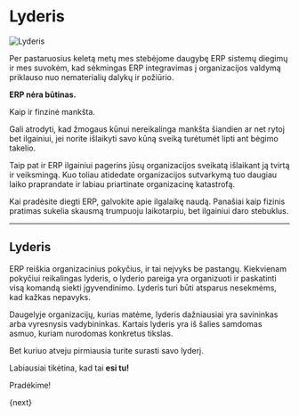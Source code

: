 <!-- add-breadcrumbs -->
# Lyderis

<img alt="Lyderis" class="screenshot" src="{{docs_base_url}}/v12/assets/img/setup/implementation-image.png">

Per pastaruosius keletą metų mes stebėjome daugybę ERP sistemų diegimų ir mes suvokėm, kad sėkmingas ERP integravimas į organizacijos valdymą priklauso nuo nematerialių dalykų ir požiūrio.

**ERP nėra būtinas.**

Kaip ir finzinė mankšta.

Gali atrodyti, kad žmogaus kūnui nereikalinga mankšta šiandien ar net rytoj bet ilgainiui, jei norite išlaikyti savo kūną sveiką turėtumėt lipti ant bėgimo takelio.

Taip pat ir ERP ilgainiui pagerins jūsų organizacijos sveikatą išlaikant ją tvirtą ir veiksmingą. Kuo toliau atidedate organizacijos sutvarkymą tuo daugiau laiko praprandate ir labiau priartinate organizacinę katastrofą.

Kai pradėsite diegti ERP, galvokite apie ilgalaikę naudą. Panašiai kaip fizinis pratimas sukelia skausmą trumpuoju laikotarpiu, bet ilgainiui daro stebuklus.

* * *

## Lyderis

ERP reiškia organizacinius pokyčius, ir tai neįvyks be pastangų. Kiekvienam pokyčiui reikalingas lyderis, o lyderio pareiga yra organizuoti ir paskatinti visą komandą siekti įgyvendinimo. Lyderis turi būti atsparus nesekmėms, kad kažkas nepavyks.

Daugelyje organizacijų, kurias matėme, lyderis dažniausiai yra savininkas arba vyresnysis vadybininkas. Kartais lyderis yra iš šalies samdomas asmuo, kuriam nurodomas konkretus tikslas.

Bet kuriuo atveju pirmiausia turite surasti savo lyderį.

Labiausiai tikėtina, kad tai **esi tu!**

Pradėkime!

{next}
